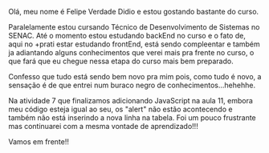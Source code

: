 Olá, 
meu nome é Felipe Verdade Didio e estou gostando bastante do curso.

Paralelamente estou cursando Técnico de Desenvolvimento de Sistemas no SENAC.
Até o momento estou estudando backEnd no curso e o fato de, aqui no +prati estar estudando frontEnd, está sendo compleentar e também ja adiantando alguns conhecimentos que verei mais pra frente no curso, o que fará que eu chegue nessa etapa do curso mais bem preparado.

Confesso que tudo está sendo bem novo pra mim pois, como tudo é novo, a sensação é de que entrei num buraco negro de conhecimentos...hehehhe.

Na atividade 7 que finalizamos adicionando JavaScript na aula 11, embora meu código esteja igual ao seu, os "alert" não estão acontecendo e também não está inserindo a nova linha na tabela.
Foi um pouco frustrante mas continuarei com a mesma vontade de aprendizado!!!

Vamos em frente!!